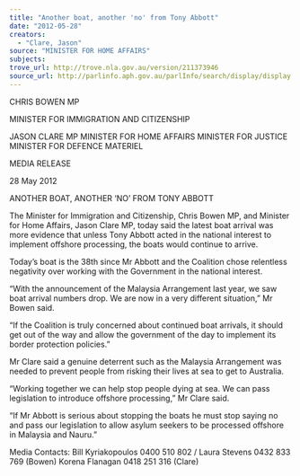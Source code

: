 ```yaml
---
title: "Another boat, another 'no' from Tony Abbott"
date: "2012-05-28"
creators:
  - "Clare, Jason"
source: "MINISTER FOR HOME AFFAIRS"
subjects:
trove_url: http://trove.nla.gov.au/version/211373946
source_url: http://parlinfo.aph.gov.au/parlInfo/search/display/display.w3p;query=Id%3A%22media/pressrel/1670299%22
---
```


 CHRIS BOWEN MP 

 MINISTER FOR IMMIGRATION AND CITIZENSHIP   

 JASON CLARE MP  MINISTER FOR HOME AFFAIRS  MINISTER FOR JUSTICE  MINISTER FOR DEFENCE MATERIEL 

 

 MEDIA RELEASE 

 

 28 May 2012 

 

 ANOTHER BOAT, ANOTHER ‘NO’ FROM TONY ABBOTT   

 The Minister for Immigration and Citizenship, Chris Bowen MP, and Minister for Home  Affairs, Jason Clare MP, today said the latest boat arrival was more evidence that unless  Tony Abbott acted in the national interest to implement offshore processing, the boats  would continue to arrive.   

 Today’s boat is the 38th since Mr Abbott and the Coalition chose relentless negativity over  working with the Government in the national interest.   

 “With the announcement of the Malaysia Arrangement last year, we saw boat arrival  numbers drop. We are now in a very different situation,” Mr Bowen said.   

 “If the Coalition is truly concerned about continued boat arrivals, it should get out of the  way and allow the government of the day to implement its border protection policies.”   

 Mr Clare said a genuine deterrent such as the Malaysia Arrangement was needed to prevent  people from risking their lives at sea to get to Australia.    

 “Working together we can help stop people dying at sea. We can pass legislation to  introduce offshore processing,” Mr Clare said.   

 “If Mr Abbott is serious about stopping the boats he must stop saying no and pass our  legislation to allow asylum seekers to be processed offshore in Malaysia and Nauru.”   

 Media Contacts: Bill Kyriakopoulos 0400 510 802 / Laura Stevens 0432 833 769 (Bowen)  Korena Flanagan 0418 251 316 (Clare)   

 

  

